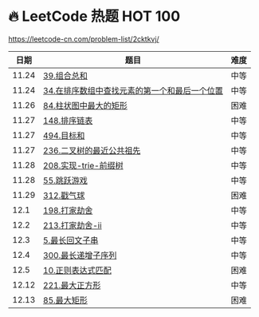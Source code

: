 # 🔥 LeetCode 热题 HOT 100

https://leetcode-cn.com/problem-list/2cktkvj/

| 日期  | 题目                                                                                                       | 难度 |
| ----- | ---------------------------------------------------------------------------------------------------------- | ---- |
| 11.24 | [39.组合总和](./record/39.组合总和.md)                                                                     | 中等 |
| 11.24 | [34.在排序数组中查找元素的第一个和最后一个位置](./record/34.在排序数组中查找元素的第一个和最后一个位置.md) | 中等 |
| 11.26 | [84.柱状图中最大的矩形](./record/84.柱状图中最大的矩形.md)                                                 | 困难 |
| 11.27 | [148.排序链表](./record/148.排序链表.md)                                                                   | 中等 |
| 11.27 | [494.目标和](./record/494.目标和.md)                                                                       | 中等 |
| 11.27 | [236.二叉树的最近公共祖先](./record/236.二叉树的最近公共祖先.md)                                           | 中等 |
| 11.28 | [208.实现-trie-前缀树](./record/208.实现-trie-前缀树.md)                                                   | 中等 |
| 11.28 | [55.跳跃游戏](./record/55.跳跃游戏.md)                                                                     | 中等 |
| 11.29 | [312.戳气球](./record/312.戳气球.md)                                                                       | 困难 |
| 12.1  | [198.打家劫舍](./record/198.打家劫舍.md)                                                                   | 中等 |
| 12.2  | [213.打家劫舍-ii](./record/213.打家劫舍-ii.md)                                                             | 中等 |
| 12.3  | [5.最长回文子串](./record/5.最长回文子串.md)                                                               | 中等 |
| 12.4  | [300.最长递增子序列](./record/300.最长递增子序列.md)                                                       | 中等 |
| 12.5  | [10.正则表达式匹配](./record/10.正则表达式匹配.md)                                                         | 困难 |
| 12.12 | [221.最大正方形](./record/221.最大正方形.md)                                                               | 中等 |
| 12.13 | [85.最大矩形](./record/85.最大矩形.md)                                                                     | 困难 |
